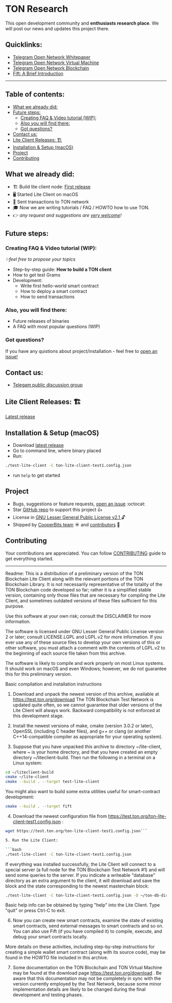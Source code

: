# TON Research

This open development community and **enthusiasts research place**. We will post our news and updates this project there.

## Quicklinks:

- [Telegram Open Network Whitepaper](https://github.com/copperbits/TON/blob/master/ton.pdf)
- [Telegram Open Network Virtual Machine](https://github.com/copperbits/TON/blob/master/tvm.pdf)
- [Telegram Open Network Blockchain](https://github.com/copperbits/TON/blob/master/tblkch.pdf)
- [Fift: A Brief Introduction](https://github.com/copperbits/TON/blob/master/fiftbase.pdf)

---
## Table of contents:

<!-- toc -->

- [What we already did:](#what-we-already-did)
- [Future steps:](#future-steps)
  * [Creating FAQ & Video tutorial (WIP):](#creating-faq--video-tutorial-wip)
  * [Also you will find there:](#also-you-will-find-there)
  * [Got questions?](#got-questions)
- [Contact us:](#contact-us)
- [Lite Client Releases: 🏗](#lite-client-releases-%F0%9F%8F%97)
- [Installation & Setup (macOS)](#installation--setup-macos)
- [Project](#project)
- [Contributing](#contributing)

<!-- tocstop -->

## What we already did:
- 🏗 Build lite client node: [First release](https://github.com/copperbits/TON/releases/tag/test-1)
- 🖥 Started Lite Client on macOS
- 📩 Sent transactions to TON network
- 🎓 Now we are writing tutorials / FAQ / HOWTO how to use TON.
- 👉 _any request and suggestions are [very welcome](https://github.com/copperbits/TON/issues/new)!_

## Future steps:

### Creating FAQ & Video tutorial (WIP):
_✨feel free to propose your topics_
- Step-by-step guide: **How to build a TON client**
- How to get test Grams
- Development:
  - Write first hello-world smart contract
  - How to deploy a smart contract
  - How to send transactions

### Also, you will find there:
- Future releases of binaries
- A FAQ with most popular questions (WIP)

### Got questions?
 If you have any quistions about project/installation - feel free to [open an issue!](https://github.com/copperbits/TON/issues/new)

## Contact us:

- [Telegam public discussion group](https://t.me/copperbits)

## Lite Client Releases: 🏗

[Latest release](https://github.com/copperbits/TON/releases/tag/test-1)

## Installation & Setup (macOS)

- Download [latest release](https://github.com/copperbits/TON/releases/)
- Go to command line, where binary placed
- Run:
```bash
./test-lite-client -C ton-lite-client-test1.config.json
```
- run `help` to get started

## Project

<!-- - View [CHANGELOG][] :notebook_with_decorative_cover: -->
- Bugs, suggestions or feature requests, [open an issue](https://github.com/copperbits/TON/issues/new) :octocat:
- Star [GitHub repo](https://github.com/copperbits/TON/) to support this project :+1:
- License in [GNU Lesser General Public License v2.1
](https://github.com/copperbits/TON/blob/master/LICENSE) :unlock:
- Shipped by [CooperBits team](https://t.me/copperbits) :sunny: and [contributors](https://github.com/copperbits/TON/graphs/contributors) :clap:

## Contributing

Your contributions are appreciated. You can follow [CONTRIBUTING](https://github.com/copperbits/TON/blob/master/CONTRIBUTING.md) guide to get everything started.

---

Readme:
This is a distribution of a preliminary version of the TON Blockchain Lite Client along with the relevant portions of the TON Blockchain Library. It is not necessarily representative of the totality of the TON Blockchain code developed so far; rather it is a simplified stable version, containing only those files that are necessary for compiling the Lite Client, and sometimes outdated versions of these files sufficient for this purpose.

Use this software at your own risk; consult the DISCLAIMER for more information.

The software is licensed under GNU Lesser General Public License version 2 or later; consult LICENSE.LGPL and LGPL.v2 for more information. If you ever use any of these source files to develop your own versions of this or other software, you must attach a comment with the contents of LGPL.v2 to the beginning of each source file taken from this archive.

The software is likely to compile and work properly on most Linux systems. It should work on macOS and even Windows; however, we do not guarantee this for this preliminary version.

Basic compilation and installation instructions

1. Download and unpack the newest version of this archive, available at
https://test.ton.org/download
The TON Blockchain Test Network is updated quite often, so we cannot guarantee that older versions of the Lite Client will always work. Backward compatibility is not enforced at this development stage.

2. Install the newest versions of make, cmake (version 3.0.2 or later), OpenSSL (including C header files), and g++ or clang (or another C++14-compatible compiler as appropriate for your operating system).

3. Suppose that you have unpacked this archive to directory ~/lite-client, where ~ is your home directory, and that you have created an empty directory ~/liteclient-build. Then run the following in a terminal on a Linux system:

  ```bash
  cd ~/liteclient-build
  cmake ~/lite-client
  cmake --build . --target test-lite-client
  ```
You might also want to build some extra utilities useful for smart-contract development:

  ```bash
  cmake --build . --target fift
  ```

4. Download the newest configuration file from https://test.ton.org/ton-lite-client-test1.config.json :

  ```bash
  wget https://test.ton.org/ton-lite-client-test1.config.json```

5. Run the Lite Client:

  ```bash
  ./test-lite-client -C ton-lite-client-test1.config.json
  ```
If everything was installed successfully, the Lite Client will connect to a special server (a full node for the TON Blockchain Test Network #1) and will send some queries to the server.
If you indicate a writeable "database" directory as an extra argument to the client, it will download and save the block and the state corresponding to the newest masterchain block:

  ```bash
  ./test-lite-client -C ton-lite-client-test1.config.json -D ~/ton-db-dir
  ```
Basic help info can be obtained by typing "help" into the Lite Client. Type "quit" or press Ctrl-C to exit.

6. Now you can create new smart contracts, examine the state of existing smart contracts, send external messages to smart contracts and so on. You can also use Fift (if you have compiled it) to compile, execute, and debug your smart contracts locally.

  More details on these activities, including step-by-step instructions for creating a simple wallet smart contract (along with its source code), may be found in the HOWTO file included in this archive.

7. Some documentation on the TON Blockchain and TON Virtual Machine may be found at the download page https://test.ton.org/download . Be aware that this documentation may not be completely in sync with the version currently employed by the Test Network, because some minor implementation details are likely to be changed during the final development and testing phases.
